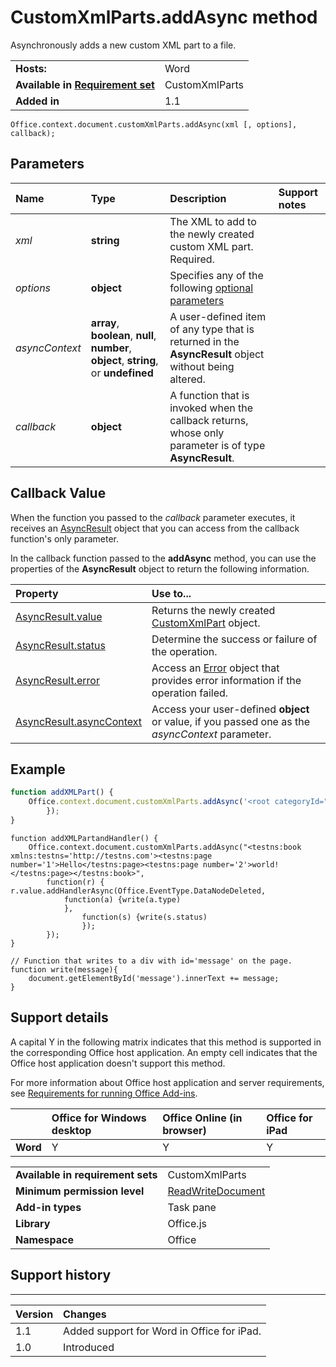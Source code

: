 
# CustomXmlParts.addAsync method
Asynchronously adds a new custom XML part to a file.

|||
|:-----|:-----|
|**Hosts:**|Word|
|**Available in [Requirement set](../../docs/overview/specify-office-hosts-and-api-requirements.md)**|CustomXmlParts|
|**Added in**|1.1|

```
Office.context.document.customXmlParts.addAsync(xml [, options], callback);
```


## Parameters



|**Name**|**Type**|**Description**|**Support notes**|
|:-----|:-----|:-----|:-----|
| _xml_|**string**|The XML to add to the newly created custom XML part. Required.||
| _options_|**object**|Specifies any of the following [optional parameters](../../docs/develop/asynchronous-programming-in-office-add-ins.md#passing-optional-parameters-to-asynchronous-methods)||
| _asyncContext_|**array**,  **boolean**,  **null**,  **number**,  **object**, **string**, or  **undefined**|A user-defined item of any type that is returned in the  **AsyncResult** object without being altered.||
| _callback_|**object**|A function that is invoked when the callback returns, whose only parameter is of type  **AsyncResult**.||

## Callback Value

When the function you passed to the  _callback_ parameter executes, it receives an [AsyncResult](/reference/shared/asyncresult.md) object that you can access from the callback function's only parameter.

In the callback function passed to the  **addAsync** method, you can use the properties of the **AsyncResult** object to return the following information.



|**Property**|**Use to...**|
|:-----|:-----|
|[AsyncResult.value](/reference/shared/asyncresult.value.md)|Returns the newly created [CustomXmlPart](/reference/shared/customxmlpart.customxmlpart.md) object.|
|[AsyncResult.status](/reference/shared/asyncresult.status.md)|Determine the success or failure of the operation.|
|[AsyncResult.error](/reference/shared/asyncresult.error.md)|Access an [Error](/reference/shared/error.md) object that provides error information if the operation failed.|
|[AsyncResult.asyncContext](/reference/shared/asyncresult.asynccontext.md)|Access your user-defined  **object** or value, if you passed one as the _asyncContext_ parameter.|

## Example




```js
function addXMLPart() {
    Office.context.document.customXmlParts.addAsync('<root categoryId="1" xmlns="http://tempuri.org"><item name="Cheap Item" price="$193.95"/><item name="Expensive Item" price="$931.88"/></root>', function (result) {
        });
}
```








```
function addXMLPartandHandler() {
    Office.context.document.customXmlParts.addAsync("<testns:book xmlns:testns='http://testns.com'><testns:page number='1'>Hello</testns:page><testns:page number='2'>world!</testns:page></testns:book>",
        function(r) { r.value.addHandlerAsync(Office.EventType.DataNodeDeleted,
            function(a) {write(a.type)
            },
                function(s) {write(s.status)
                });
        });
}

// Function that writes to a div with id='message' on the page.
function write(message){
    document.getElementById('message').innerText += message;
}
```


## Support details


A capital Y in the following matrix indicates that this method is supported in the corresponding Office host application. An empty cell indicates that the Office host application doesn't support this method.

For more information about Office host application and server requirements, see [Requirements for running Office Add-ins](../../docs/overview/requirements-for-running-office-add-ins.md).


||**Office for Windows desktop**|**Office Online (in browser)**|**Office for iPad**|
|:-----|:-----|:-----|:-----|
|**Word**|Y|Y|Y|

|||
|:-----|:-----|
|**Available in requirement sets**|CustomXmlParts|
|**Minimum permission level**|[ReadWriteDocument](../../docs/develop/requesting-permissions-for-api-use-in-content-and-task-pane-add-ins.md)|
|**Add-in types**|Task pane|
|**Library**|Office.js|
|**Namespace**|Office|

## Support history



****


|**Version**|**Changes**|
|:-----|:-----|
|1.1|Added support for Word in Office for iPad.|
|1.0|Introduced|
